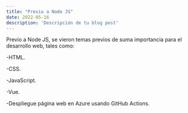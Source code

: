 ```yaml
---
title: "Previo a Node JS"
date: 2022-05-16
description: 'Descripción de tu blog post'
---
```


Previo a Node JS, se vieron temas previos de suma importancia para el desarrollo web, tales como:

-HTML.

-CSS.

-JavaScript.

-Vue.

-Despliegue página web en Azure usando GitHub Actions.


